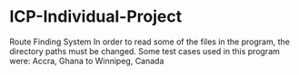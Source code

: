 # ICP-Individual-Project
Route Finding System
In order to read some of the files in the program, the directory paths must be changed.
Some test cases used in this program were:
Accra, Ghana to Winnipeg, Canada
